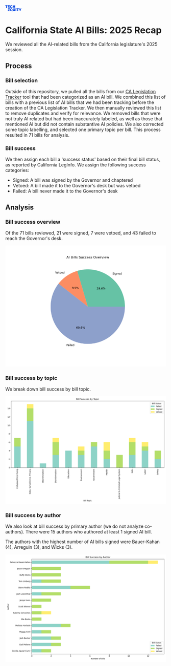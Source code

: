 <img src="img/logo.png" alt="TechEquity Logo" width="10%"/>

# California State AI Bills: 2025 Recap
We reviewed all the AI-related bills from the California legislature's 2025 session.

## Process

### Bill selection
Outside of this repository, we pulled all the bills from our [CA Legislation Tracker](https://github.com/techequitycollaborative/legislation-tracker) tool that had been categorized as an AI bill. We combined this list of bills with a previous list of AI bills that we had been tracking before the creation of the CA Legislation Tracker. We then manually reviewed this list to remove duplicates and verify for relevance. We removed bills that were not truly AI related but had been inaccurately labeled, as well as those that mentioned AI but did not contain substantive AI policies. We also corrected some topic labelling, and selected one primary topic per bill. This process resulted in 71 bills for analysis.

### Bill success
We then assign each bill a 'success status' based on their final bill status, as reported by California LegInfo. We assign the following success categories: 
- Signed: A bill was signed by the Governor and chaptered
- Vetoed: A bill made it to the Governor's desk but was vetoed
- Failed: A bill never made it to the Governor's desk

## Analysis

### Bill success overview
Of the 71 bills reviewed, 21 were signed, 7 were vetoed, and 43 failed to reach the Governor's desk.

![Bill success overview](plots/bill_success_overview.png)

### Bill success by topic
We break down bill success by bill topic. 

![Bills by topic](plots/bills_by_topic.png)

### Bill success by author
We also look at bill success by primary author (we do not analyze co-authors). There were 15 authors who authored at least 1 signed AI bill.

The authors with the highest number of AI bills signed were Bauer-Kahan (4), Arreguin (3), and Wicks (3).

![Bills by author](plots/bills_by_author.png)




